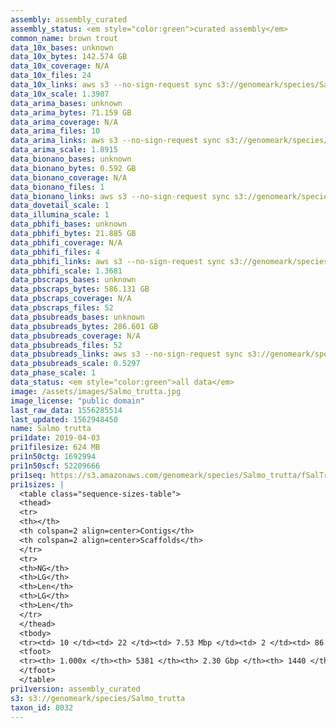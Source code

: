 ```yaml
---
assembly: assembly_curated
assembly_status: <em style="color:green">curated assembly</em>
common_name: brown trout
data_10x_bases: unknown
data_10x_bytes: 142.574 GB
data_10x_coverage: N/A
data_10x_files: 24
data_10x_links: aws s3 --no-sign-request sync s3://genomeark/species/Salmo_trutta/fSalTru1/genomic_data/10x/ .<br>
data_10x_scale: 1.3907
data_arima_bases: unknown
data_arima_bytes: 71.159 GB
data_arima_coverage: N/A
data_arima_files: 10
data_arima_links: aws s3 --no-sign-request sync s3://genomeark/species/Salmo_trutta/fSalTru1/genomic_data/arima/ .<br>
data_arima_scale: 1.8915
data_bionano_bases: unknown
data_bionano_bytes: 0.592 GB
data_bionano_coverage: N/A
data_bionano_files: 1
data_bionano_links: aws s3 --no-sign-request sync s3://genomeark/species/Salmo_trutta/fSalTru1/genomic_data/bionano/ .<br>
data_dovetail_scale: 1
data_illumina_scale: 1
data_pbhifi_bases: unknown
data_pbhifi_bytes: 21.885 GB
data_pbhifi_coverage: N/A
data_pbhifi_files: 4
data_pbhifi_links: aws s3 --no-sign-request sync s3://genomeark/species/Salmo_trutta/fSalTru1/genomic_data/pacbio/ . --exclude "*scraps.bam*" --exclude "*subreads.bam*"<br>
data_pbhifi_scale: 1.3681
data_pbscraps_bases: unknown
data_pbscraps_bytes: 586.131 GB
data_pbscraps_coverage: N/A
data_pbscraps_files: 52
data_pbsubreads_bases: unknown
data_pbsubreads_bytes: 286.601 GB
data_pbsubreads_coverage: N/A
data_pbsubreads_files: 52
data_pbsubreads_links: aws s3 --no-sign-request sync s3://genomeark/species/Salmo_trutta/fSalTru1/genomic_data/pacbio/ . --exclude "*scraps.bam* --exclude "*ccs.bam*"<br>
data_pbsubreads_scale: 0.5297
data_phase_scale: 1
data_status: <em style="color:green">all data</em>
image: /assets/images/Salmo_trutta.jpg
image_license: "public domain"
last_raw_data: 1556285514
last_updated: 1562948450
name: Salmo trutta
pri1date: 2019-04-03
pri1filesize: 624 MB
pri1n50ctg: 1692994
pri1n50scf: 52209666
pri1seq: https://s3.amazonaws.com/genomeark/species/Salmo_trutta/fSalTru1/assembly_curated/fSalTru1.pri.cur.20190403.fasta.gz
pri1sizes: |
  <table class="sequence-sizes-table">
  <thead>
  <tr>
  <th></th>
  <th colspan=2 align=center>Contigs</th>
  <th colspan=2 align=center>Scaffolds</th>
  </tr>
  <tr>
  <th>NG</th>
  <th>LG</th>
  <th>Len</th>
  <th>LG</th>
  <th>Len</th>
  </tr>
  </thead>
  <tbody>
  <tr><td> 10 </td><td> 22 </td><td> 7.53 Mbp </td><td> 2 </td><td> 86.25 Mbp </td></tr>  <tr><td> 20 </td><td> 59 </td><td> 5.36 Mbp </td><td> 5 </td><td> 74.75 Mbp </td></tr>  <tr><td> 30 </td><td> 112 </td><td> 3.65 Mbp </td><td> 8 </td><td> 66.90 Mbp </td></tr>  <tr><td> 40 </td><td> 186 </td><td> 2.66 Mbp </td><td> 12 </td><td> 59.76 Mbp </td></tr>  <tr style="background-color:#cccccc;"><td> 50 </td><td> 294 </td><td style="background-color:#88ff88;"> 1.69 Mbp </td><td> 17 </td><td style="background-color:#88ff88;"> 52.21 Mbp </td></tr>  <tr><td> 60 </td><td> 464 </td><td> 1.07 Mbp </td><td> 21 </td><td> 49.36 Mbp </td></tr>  <tr><td> 70 </td><td> 740 </td><td> 0.65 Mbp </td><td> 26 </td><td> 46.38 Mbp </td></tr>  <tr><td> 80 </td><td> 1197 </td><td> 0.38 Mbp </td><td> 31 </td><td> 44.89 Mbp </td></tr>  <tr><td> 90 </td><td> 2068 </td><td> 0.18 Mbp </td><td> 38 </td><td> 25.48 Mbp </td></tr>  <tr><td> 100 </td><td> 5380 </td><td> 1  bp </td><td> 1439 </td><td> 6.00 Kbp </td></tr>  </tbody>
  <tfoot>
  <tr><th> 1.000x </th><th> 5381 </th><th> 2.30 Gbp </th><th> 1440 </th><th> 2.37 Gbp </th></tr>
  </tfoot>
  </table>
pri1version: assembly_curated
s3: s3://genomeark/species/Salmo_trutta
taxon_id: 8032
---
```

